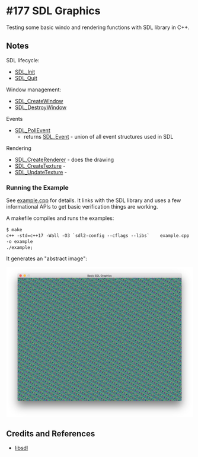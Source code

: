 # #177 SDL Graphics

Testing some basic windo and rendering functions with SDL library in C++.

## Notes

SDL lifecycle:

* [SDL_Init](http://wiki.libsdl.org/SDL_Init)
* [SDL_Quit](http://wiki.libsdl.org/SDL_Quit)

Window management:

* [SDL_CreateWindow](http://wiki.libsdl.org/SDL_CreateWindow)
* [SDL_DestroyWindow](http://wiki.libsdl.org/SDL_DestroyWindow)

Events

* [SDL_PollEvent](http://wiki.libsdl.org/SDL_PollEvent)
  * returns [SDL_Event](http://wiki.libsdl.org/SDL_Event) - union of all event structures used in SDL

Rendering

* [SDL_CreateRenderer](http://wiki.libsdl.org/SDL_CreateRenderer) - does the drawing
* [SDL_CreateTexture](http://wiki.libsdl.org/SDL_CreateTexture) -
* [SDL_UpdateTexture](http://wiki.libsdl.org/SDL_UpdateTexture) -

### Running the Example

See [example.cpp](./example.cpp) for details.
It links with the SDL library and uses a few informational APIs to get basic verification things are working.

A makefile compiles and runs the examples:

```
$ make
c++ -std=c++17 -Wall -O3 `sdl2-config --cflags --libs`    example.cpp   -o example
./example;

```

It generates an "abstract image":

![screenshot](./assets/screenshot.png?raw=true)

## Credits and References

* [libsdl](https://www.libsdl.org/)
